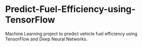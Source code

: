 # Predict-Fuel-Efficiency-using-TensorFlow
Machine Learning project to predict vehicle fuel efficiency using TensorFlow and Deep Neural Networks.
